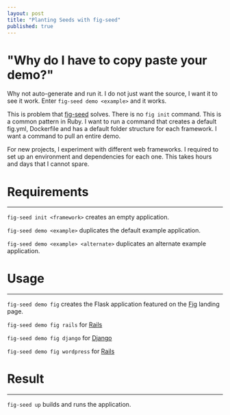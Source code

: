 ```yaml
---
layout: post
title: "Planting Seeds with fig-seed"
published: true
---
```


# "Why do I have to copy paste your demo?"

Why not auto-generate and run it. I do not just want the source, 
I want it to see it work. Enter `fig-seed demo <example>` and it works.

This is problem that [fig-seed](https://github.com/arbiterofcool/fig-seed) solves.
There is no `fig init` command. This is a common pattern in Ruby.
I want to run a command that creates a default fig.yml, 
Dockerfile and has a default folder structure for each framework. I want a
command to pull an entire demo.

For new projects, I experiment with different web frameworks. I required to set up 
an environment and dependencies for each one. This takes hours and days that I cannot
spare.

# Requirements
---------------

`fig-seed init <framework>` creates an empty application.

`fig-seed demo <example>` duplicates the default example application.

`fig-seed demo <example> <alternate>` duplicates an alternate example application.

# Usage
---------------

`fig-seed demo fig` creates the Flask application featured on the [Fig](fig.sh) landing page.

`fig-seed demo fig rails` for [Rails](http://www.fig.sh/rails.html)

`fig-seed demo fig django` for [Django](http://www.fig.sh/django.html)

`fig-seed demo fig wordpress` for [Rails](http://www.fig.sh/wordpress.html)

# Result
---------------

`fig-seed up` builds and runs the application.


